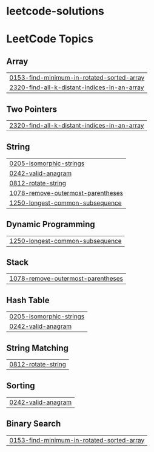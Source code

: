 # leetcode-solutions
<!---LeetCode Topics Start-->
# LeetCode Topics
## Array
|  |
| ------- |
| [0153-find-minimum-in-rotated-sorted-array](https://github.com/vinod2400/leetcode-solutions/tree/master/0153-find-minimum-in-rotated-sorted-array) |
| [2320-find-all-k-distant-indices-in-an-array](https://github.com/vinod2400/leetcode-solutions/tree/master/2320-find-all-k-distant-indices-in-an-array) |
## Two Pointers
|  |
| ------- |
| [2320-find-all-k-distant-indices-in-an-array](https://github.com/vinod2400/leetcode-solutions/tree/master/2320-find-all-k-distant-indices-in-an-array) |
## String
|  |
| ------- |
| [0205-isomorphic-strings](https://github.com/vinod2400/leetcode-solutions/tree/master/0205-isomorphic-strings) |
| [0242-valid-anagram](https://github.com/vinod2400/leetcode-solutions/tree/master/0242-valid-anagram) |
| [0812-rotate-string](https://github.com/vinod2400/leetcode-solutions/tree/master/0812-rotate-string) |
| [1078-remove-outermost-parentheses](https://github.com/vinod2400/leetcode-solutions/tree/master/1078-remove-outermost-parentheses) |
| [1250-longest-common-subsequence](https://github.com/vinod2400/leetcode-solutions/tree/master/1250-longest-common-subsequence) |
## Dynamic Programming
|  |
| ------- |
| [1250-longest-common-subsequence](https://github.com/vinod2400/leetcode-solutions/tree/master/1250-longest-common-subsequence) |
## Stack
|  |
| ------- |
| [1078-remove-outermost-parentheses](https://github.com/vinod2400/leetcode-solutions/tree/master/1078-remove-outermost-parentheses) |
## Hash Table
|  |
| ------- |
| [0205-isomorphic-strings](https://github.com/vinod2400/leetcode-solutions/tree/master/0205-isomorphic-strings) |
| [0242-valid-anagram](https://github.com/vinod2400/leetcode-solutions/tree/master/0242-valid-anagram) |
## String Matching
|  |
| ------- |
| [0812-rotate-string](https://github.com/vinod2400/leetcode-solutions/tree/master/0812-rotate-string) |
## Sorting
|  |
| ------- |
| [0242-valid-anagram](https://github.com/vinod2400/leetcode-solutions/tree/master/0242-valid-anagram) |
## Binary Search
|  |
| ------- |
| [0153-find-minimum-in-rotated-sorted-array](https://github.com/vinod2400/leetcode-solutions/tree/master/0153-find-minimum-in-rotated-sorted-array) |
<!---LeetCode Topics End-->